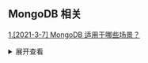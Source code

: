 ## MongoDB 相关

[1.[2021-3-7] MongoDB 适用于哪些场景？](https://github.com/HJY-xh/plantTrees/issues/34)

<details>
<summary>展开查看</summary>
<pre>

适用于以下场景：

-   需要处理大量的低价值数据，且对数据处理性能有较高要求（比如，对微博数据的处理就不需要太高的事务性，但是对数据的存取性能有很高的要求，这时就非常适合用 MongoDB）
-   需要借助缓存层来处理数据（因为 MongoDB 能高效地处理数据，所以非常适合作为缓存层来使用。将 MongoDB 作为持久化缓存层，可以避免底层存储地资源过载）
-   需要高度的伸缩性（对关系型数据库而言，当表的大小达到一定数量及后，其性能会急剧下降。这时可以用多态 MongoDB 服务器搭建一个集群环境，实现最大程度的拓展，且不影响性能）

</pre>
</details>
